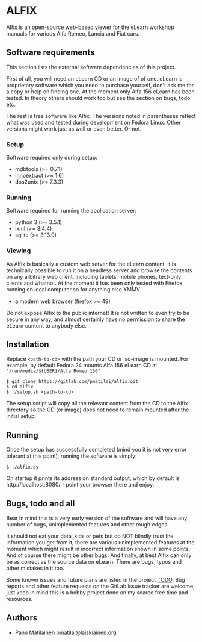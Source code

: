 # ALFIX #

Alfix is an [open-source](COPYING.md) web-based viewer for the eLearn
workshop manuals for various Alfa Romeo, Lancia and Fiat cars.

## Software requirements ##

This section lists the external software dependencies of this project.

First of all, you will need an eLearn CD or an image of of one.
eLearn is proprietary software which you need to purchase yourself,
don't ask me for a copy or help on finding one. At the moment only
Alfa 156 eLearn has been tested. In theory others should work too
but see the section on bugs, todo etc.

The rest is free software like Alfix. The versions noted in parentheses
reflect what was used and tested during development on Fedora Linux.
Other versions might work just as well or even better. Or not.

### Setup ###

Software required only during setup:

* mdbtools  (>= 0.7.1)
* innoextract (>= 1.6)
* dos2unix (>= 7.3.3)

### Running ###

Software required for running the application server:

* python 3 (>= 3.5.1)
* lxml (>= 3.4.4)
* sqlite (>= 3.13.0)

### Viewing ###

As Alfix is basically a custom web server for the eLearn content,
it is technically possible to run it on a headless server and browse the
contents on any arbitrary web client, including tablets, mobile phones,
text-only clients and whatnot. At the moment it has been only tested
with Firefox running on local computer so for anything else YMMV. 

* a modern web browser (firefox >= 49)

Do not expose Alfix to the public internet! It is not written to even
try to be secure in any way, and almost certainly have no permission to
share the eLearn content to anybody else.

## Installation ##

Replace `<path-to-cd>` with the path your CD or iso-image is mounted.
For example, by default Fedora 24 mounts Alfa 156 eLearn CD at
`"/run/media/${USER}/Alfa Romeo 156"`

    $ git clone https://gitlab.com/pmatilai/alfix.git
    $ cd alfix
    $ ./setup.sh <path-to-cd>

The setup script will copy all the relevant content from the CD to
the Alfix directory so the CD (or image) does not need to remain mounted
after the initial setup.

## Running ##

Once the setup has successfully completed (mind you it is not very
error tolerant at this point), running the software is simply:

    $ ./alfix.py

On startup it prints its address on standard output, which by default is
http://localhost:8080/ - point your browser there and enjoy.

## Bugs, todo and all ##

Bear in mind this is a very early version of the software and
will have any number of bugs, unimplemented features and other rough
edges. 

It should not eat your data, kids or pets but do NOT blindly trust
the information you get from it, there are various unimplemented
features at the moment which might result in incorrect information
shown in some points. And of course there might be other bugs.
And finally, at best Alfix can only be as correct as the source data
on eLearn. There are bugs, typos and other mistakes in it too.

Some known issues and future plans are listed in the project [TODO](TODO.md).
Bug reports and other feature requests on the GitLab issue tracker are
welcome, just keep in mind this is a hobby project done on my scarce
free time and resources.

## Authors

* Panu Matilainen <pmatilai@laiskiainen.org>

